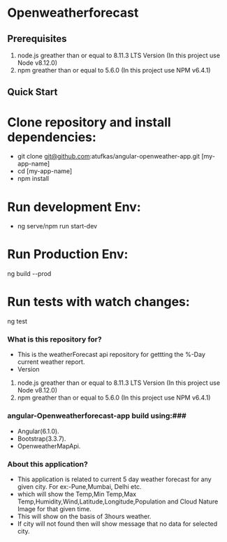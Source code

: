 # Openweatherforecast

## Prerequisites
1. node.js greather than or equal to 8.11.3 LTS Version (In this project use Node v8.12.0)
2. npm greather than or equal to 5.6.0 (In this project use NPM v6.4.1)

## Quick Start
# Clone repository and install dependencies:
  * git clone git@github.com:atufkas/angular-openweather-app.git [my-app-name]
  * cd [my-app-name]
  * npm install 

# Run development Env:  
  * ng serve/npm run start-dev

# Run Production Env:  
  ng build --prod

# Run tests with watch changes:  
  ng test

### What is this repository for? ###

* This is the weatherForecast api repository for gettting the %-Day current weather report.
* Version 
1. node.js greather than or equal to 8.11.3 LTS Version (In this project use Node v8.12.0)
2. npm greather than or equal to 5.6.0 (In this project use NPM v6.4.1)

### angular-Openweatherforecast-app build using:###

* Angular(6.1.0).
* Bootstrap(3.3.7).
* OpenweatherMapApi.

### About this application? ###

* This application is related to current 5 day weather forecast for any given city. For ex:-Pune,Mumbai,     Delhi etc.
* which will show the Temp,Min Temp,Max Temp,Humidity,Wind,Latitude,Longitude,Population and Cloud Nature    Image for that given time.
* This will show on the basis of 3hours weather.
* If city will not found then will show message that no data for selected city.